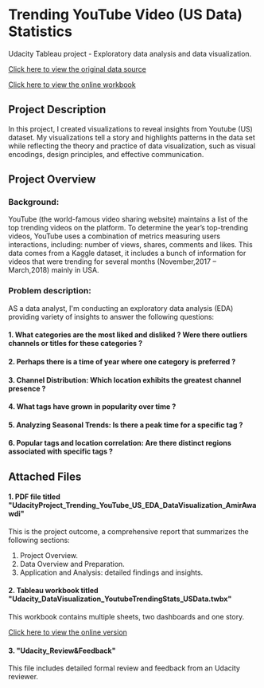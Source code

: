 # Trending YouTube Video (US Data) Statistics
Udacity Tableau project - Exploratory data analysis and data visualization.  

[Click here to view the original data source](https://www.kaggle.com/datasets/datasnaek/youtube-new)

[Click here to view the online workbook](https://public.tableau.com/app/profile/amir.awawdi/viz/MasterSchool_UdacityTableauproject-_Youtube_dataEDA/TrendingYouTubeVideoStatistics)

## Project Description

In this project, I created visualizations to reveal insights from Youtube (US) dataset. 
My visualizations tell a story and highlights patterns in the data set while reflecting the theory and practice of data visualization, 
such as visual encodings, design principles, and effective communication.

## Project Overview

### Background:

YouTube (the world-famous video sharing website) maintains a list of the top trending videos on the platform. To determine the year’s top-trending videos, YouTube uses a combination of metrics measuring users interactions, including: number of views, shares, comments and likes.
This data comes from a Kaggle dataset, it includes a bunch of information for videos that were trending for several months (November,2017 – March,2018) mainly in USA.

### Problem description:

AS a data analyst, I'm conducting an exploratory data analysis (EDA) providing variety of insights to answer the following questions:

#### 1. What categories are the most liked and disliked ? Were there outliers channels or titles for these categories ?
#### 2. Perhaps there is a time of year where one category is preferred ?
#### 3. Channel Distribution: Which location exhibits the greatest channel presence ?
#### 4. What tags have grown in popularity over time ?
#### 5. Analyzing Seasonal Trends: Is there a peak time for a specific tag ?
#### 6. Popular tags and location correlation: Are there distinct regions associated with specific tags ?


## Attached Files

#### 1. PDF file titled "UdacityProject_Trending_YouTube_US_EDA_DataVisualization_AmirAwawdi"
This is the project outcome, a comprehensive report that summarizes the following sections:
1. Project Overview.
2. Data Overview and Preparation.
3. Application and Analysis: detailed findings and insights.

#### 2. Tableau workbook titled "Udacity_DataVisualization_YoutubeTrendingStats_USData.twbx"
This workbook contains multiple sheets, two dashboards and one story.

[Click here to view the online version](https://public.tableau.com/app/profile/amir.awawdi/viz/MasterSchool_UdacityTableauproject-_Youtube_dataEDA/TrendingYouTubeVideoStatistics)

#### 3. "Udacity_Review&Feedback"
This file includes detailed formal review and feedback from an Udacity reviewer.
